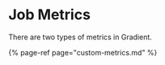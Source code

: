 # Job Metrics

There are two types of metrics in Gradient.

{% page-ref page="custom-metrics.md" %}

